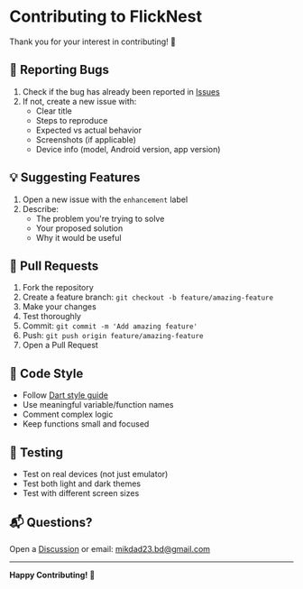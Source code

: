 # Contributing to FlickNest

Thank you for your interest in contributing! 🎉

## 🐛 Reporting Bugs

1. Check if the bug has already been reported in [Issues](https://github.com/miqdad23/FlickNest/issues)
2. If not, create a new issue with:
   - Clear title
   - Steps to reproduce
   - Expected vs actual behavior
   - Screenshots (if applicable)
   - Device info (model, Android version, app version)

## 💡 Suggesting Features

1. Open a new issue with the `enhancement` label
2. Describe:
   - The problem you're trying to solve
   - Your proposed solution
   - Why it would be useful

## 🔧 Pull Requests

1. Fork the repository
2. Create a feature branch: `git checkout -b feature/amazing-feature`
3. Make your changes
4. Test thoroughly
5. Commit: `git commit -m 'Add amazing feature'`
6. Push: `git push origin feature/amazing-feature`
7. Open a Pull Request

## 📝 Code Style

- Follow [Dart style guide](https://dart.dev/guides/language/effective-dart/style)
- Use meaningful variable/function names
- Comment complex logic
- Keep functions small and focused

## 🧪 Testing

- Test on real devices (not just emulator)
- Test both light and dark themes
- Test with different screen sizes

## 📬 Questions?

Open a [Discussion](https://github.com/miqdad23/FlickNest/discussions) or email: mikdad23.bd@gmail.com

---

**Happy Contributing! 🚀**